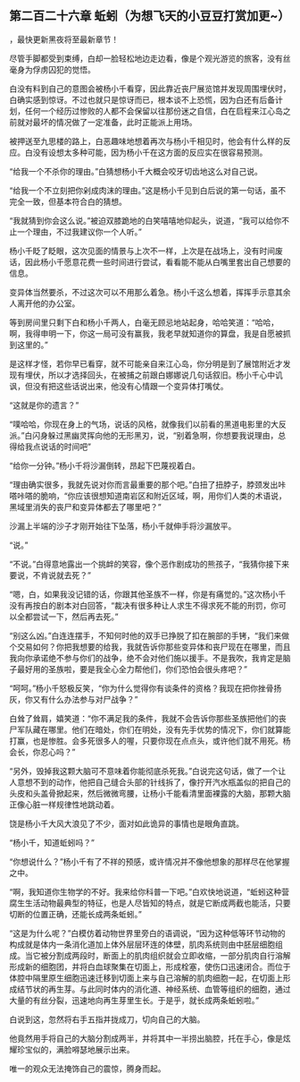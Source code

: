 ## 第二百二十六章 蚯蚓（为想飞天的小豆豆打赏加更~）
，最快更新黑夜将至最新章节！

尽管手脚都受到束缚，白却一脸轻松地边走边看，像是个观光游览的旅客，没有丝毫身为俘虏囚犯的觉悟。

白没有料到自己的意图会被杨小千看穿，因此靠近丧尸展览馆并发现周围埋伏时，白确实感到惊讶。不过也就只是惊讶而已，根本谈不上恐慌，因为白还有后备计划，任何一个经历过惨败的人都不会保留以往那份迷之自信，白在启程来江心岛之前就对最坏的情况做了一定准备，此时正能派上用场。

被押送至九思楼的路上，白恶趣味地想着再次与杨小千相见时，他会有什么样的反应。白没有设想太多种可能，因为杨小千在这方面的反应实在很容易预测。

“给我一个不杀你的理由。”白猜想杨小千大概会咬牙切齿地这么对自己说。

“给我一个不立刻把你剁成肉沫的理由。”这是杨小千见到白后说的第一句话，虽不完全一致，但基本符合白的猜想。

“我就猜到你会这么说。”被迫双膝跪地的白笑嘻嘻地仰起头，说道，“我可以给你不止一个理由，不过我建议你一个人听。”

杨小千眨了眨眼，这次见面的情景与上次不一样，上次是在战场上，没有时间废话，因此杨小千愿意花费一些时间进行尝试，看看能不能从白嘴里套出自己想要的信息。

变异体当然要杀，不过这次可以不用那么着急。杨小千这么想着，挥挥手示意其余人离开他的办公室。

等到房间里只剩下白和杨小千两人，白毫无顾忌地站起身，哈哈笑道：“哈哈，啊，我得申明一下，你这一局可没有赢我，我老早就知道你的算盘，我是自愿被抓到这里的。”

是这样才怪，若你早已看穿，就不可能亲自来江心岛，你分明是到了展馆附近才发现有埋伏，所以才选择回头，在被捕之前跟白娜娜说几句话叙旧。杨小千心中讥讽，但没有把这些话说出来，他没有心情跟一个变异体打嘴仗。

“这就是你的遗言？”

“噗哈哈，你现在身上的气场，说话的风格，就像我们以前看的黑道电影里的大反派。”白闪身躲过黑幽灵挥向他的无形黑刃，说，“别着急啊，你想要我说理由，总得给我点说话的时间吧”

“给你一分钟。”杨小千将沙漏倒转，昂起下巴蔑视着白。

“理由确实很多，我就先说对你而言最重要的那个吧。”白扭了扭脖子，脖颈发出咔嗒咔嗒的脆响，“你应该很想知道南岩区和附近区域，啊，用你们人类的术语说，黑域里消失的丧尸和变异体都去了哪里吧？”

沙漏上半端的沙子才刚开始往下坠落，杨小千就伸手将沙漏放平。

“说。”

“不说。”白得意地露出一个挑衅的笑容，像个恶作剧成功的熊孩子，“我猜你接下来要说，不肯说就去死？”

“嗯，白，如果我没记错的话，你跟其他圣族不一样，你是有痛觉的。”这次杨小千没有再按白的剧本对白回答，“裁决有很多种让人求生不得求死不能的刑罚，你可以全都尝试一下，然后再去死。”

“别这么凶。”白连连摆手，不知何时他的双手已挣脱了扣在腕部的手铐，“我们来做个交易如何？你把我想要的给我，我就告诉你那些变异体和丧尸现在在哪里，而且我向你承诺绝不参与你们的战争，绝不会对他们施以援手。不是我吹，我肯定是脑子最好用的圣族啦，要是我全心全力帮他们，你们恐怕会很头疼吧？”

“呵呵。”杨小千怒极反笑，“你为什么觉得你有谈条件的资格？我现在把你挫骨扬灰，你又有什么办法参与对尸战争？”

白耸了耸肩，嬉笑道：“你不满足我的条件，我就不会告诉你那些圣族把他们的丧尸军队藏在哪里。他们在暗处，你们在明处，没有先手优势的情况下，你们就算能打赢，也是惨胜。会多死很多人的喔，只要你现在点点头，或许他们就不用死。杨会长，你忍心吗？”

“另外，毁掉我这颗大脑可不意味着你能彻底杀死我。”白说完这句话，做了一个让人意想不到的动作，他把自己缝合头部的针线拆了，像拧开汽水瓶盖似的把自己的头皮和头盖骨掀起来，然后微微弯腰，让杨小千能看清里面裸露的大脑，那颗大脑正像心脏一样规律性地跳动着。

饶是杨小千大风大浪见了不少，面对如此诡异的事情也是眼角直跳。

“杨小千，知道蚯蚓吗？”

“你想说什么？”杨小千有了不祥的预感，或许情况并不像他想象的那样尽在他掌握之中。

“啊，我知道你生物学的不好。我来给你科普一下吧。”白欢快地说道，“蚯蚓这种营腐生生活动物最典型的特征，也是人尽皆知的特点，就是它断成两截也能活，只要切断的位置正确，还能长成两条蚯蚓。”

“这是为什么呢？”白模仿着动物世界里旁白的语调说，“因为这种低等环节动物的构成就是体内一条消化道加上体外层层环连的体壁，肌肉系统则由中胚层细胞组成。当它被分割成两段时，断面上的肌肉组织就会立即收缩，一部分肌肉自行溶解形成新的细胞团，并将白血球聚集在切面上，形成栓塞，使伤口迅速闭合。而位于体腔中隔里原生细胞迅速迁移到切面上来与自己溶解的肌肉细胞一起，在切面上形成结节状的再生芽。与此同时体内的消化道、神经系统、血管等组织的细胞，通过大量的有丝分裂，迅速地向再生芽里生长。于是乎，就长成两条蚯蚓啦。”

白说到这，忽然将右手五指并拢成刀，切向自己的大脑。

他竟然用手将自己的大脑分割成两半，并将其中一半捞出脑腔，托在手心，像是炫耀珍宝似的，满脸嘚瑟地展示出来。

唯一的观众无法掩饰自己的震惊，腾身而起。

